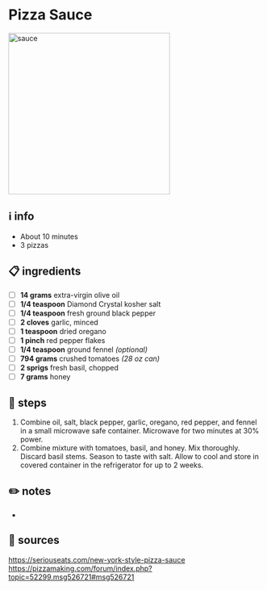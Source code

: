 # Pizza Sauce
<img src="https://www.seriouseats.com/thmb/VIyLT0LkaH92oP6PQvnQVhzGn0g=/770x0/filters:no_upscale():max_bytes(150000):strip_icc():format(webp)/__opt__aboutcom__coeus__resources__content_migration__serious_eats__seriouseats.com__images__2015__02__20101007-pizza-lab-sauce-thumb-625xauto-115414-df84391d49df49bfbd5a3e5e8f1047b4.jpg" alt="sauce" width="320"/>

## ℹ️ info
* About 10 minutes  
* 3 pizzas

## 📋 ingredients
- [ ] **14	grams**	extra-virgin olive oil
- [ ] **1/4	teaspoon**	Diamond Crystal kosher salt
- [ ] **1/4	teaspoon**	fresh ground black pepper
- [ ] **2	cloves**	garlic, minced
- [ ] **1	teaspoon**	dried oregano
- [ ] **1	pinch**	red pepper flakes
- [ ] **1/4	teaspoon**	ground fennel *(optional)*
- [ ] **794	grams**	crushed tomatoes *(28 oz can)*
- [ ] **2	sprigs**	fresh basil, chopped
- [ ] **7	grams**	honey

## 🔪 steps
1. Combine oil, salt, black pepper, garlic, oregano, red pepper, and fennel in a small microwave safe container. Microwave for two minutes at 30% power.
2. Combine mixture with tomatoes, basil, and honey. Mix thoroughly. Discard basil stems. Season to taste with salt. Allow to cool and store in covered container in the refrigerator for up to 2 weeks. 

## ✏️ notes
* 

## 🔗 sources
https://seriouseats.com/new-york-style-pizza-sauce  
https://pizzamaking.com/forum/index.php?topic=52299.msg526721#msg526721  
